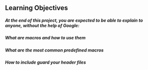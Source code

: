 ## Learning Objectives
##### At the end of this project, you are expected to be able to explain to anyone, without the help of Google:

##### What are macros and how to use them
##### What are the most common predefined macros
##### How to include guard your header files
